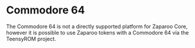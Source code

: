 # Commodore 64

The Commodore 64 is not a directly supported platform for Zaparoo Core, however it is possible to use Zaparoo tokens with a Commodore 64 via the TeensyROM project.
